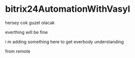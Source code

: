 # bitrix24AutomationWithVasyl

hersey cok guzel olacak

everthing will be fine 

i m adding something here to get everbody understanding 



from remote

